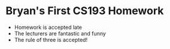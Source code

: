 # Bryan's First CS193 Homework
- Homework is accepted late
- The lecturers are fantastic and funny
- The rule of three is accepted!
